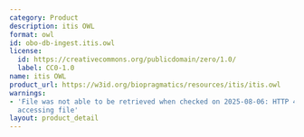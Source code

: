```yaml
---
category: Product
description: itis OWL
format: owl
id: obo-db-ingest.itis.owl
license:
  id: https://creativecommons.org/publicdomain/zero/1.0/
  label: CC0-1.0
name: itis OWL
product_url: https://w3id.org/biopragmatics/resources/itis/itis.owl
warnings:
- 'File was not able to be retrieved when checked on 2025-08-06: HTTP 404 error when
  accessing file'
layout: product_detail
---
```


